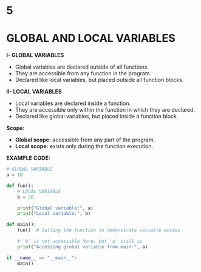 # 5

# GLOBAL AND LOCAL VARIABLES

**I- GLOBAL VARIABLES**

- Global variables are declared outside of all functions.
- They are accessible from any function in the program.
- Declared like local variables, but placed outside all function blocks.

**II- LOCAL VARIABLES**

- Local variables are declared inside a function.
- They are accessible only within the function in which they are declared.
- Declared like global variables, but placed inside a function block.

**Scope:**

- **Global scope:** accessible from any part of the program.
- **Local scope:** exists only during the function execution.

**EXAMPLE CODE:**

```python
# GLOBAL VARIABLE
a = 10

def fun():
    # LOCAL VARIABLE
    b = 20

    print("Global variable:", a)
    print("Local variable:", b)

def main():
    fun()  # Calling the function to demonstrate variable access

    # 'b' is not accessible here, but 'a' still is
    print("Accessing global variable from main:", a)

if __name__ == "__main__":
    main()

```